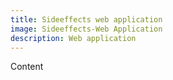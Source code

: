 ```yaml
---
title: Sideeffects web application
image: Sideeffects-Web Application
description: Web application
---
```


Content 